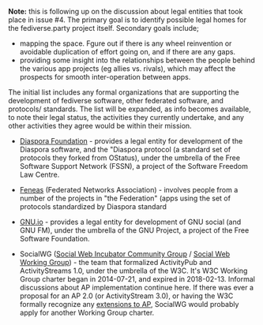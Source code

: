 **Note:** this is following up on the discussion about legal entities that took place in issue #4. The primary goal is to identify possible legal homes for the fediverse.party project itself. Secondary goals include;
* mapping the space. Fgure out if there is any wheel reinvention or avoidable duplication of effort going on, and if there are any gaps. 
* providing some insight into the relationships between the people behind the various app projects (eg allies vs. rivals), which may affect the prospects for smooth inter-operation between apps.

The initial list includes any formal organizations that are supporting the development of fediverse software, other federated software, and protocols/ standards. The list will be expanded, as info becomes available, to note their legal status, the activities they currently undertake, and any other activities they agree would be within their mission.

* [Diaspora Foundation](https://diasporafoundation.org/) - provides a legal entity for development of the Diaspora software, and the "Diaspora protocol (a standard set of protocols they forked from OStatus), under the umbrella of the Free Software Support Network (FSSN), a project of the Software Freedom Law Centre.

* [Feneas](https://feneas.org/) (Federated Networks Association) - involves people from a number of the projects in "the Federation" (apps using the set of protocols standardized by Diaspora standard

* [GNU.io](https://gnu.io/) - provides a legal entity for development of GNU social (and GNU FM), under the umbrella of the GNU Project, a project of the Free Software Foundation.

* SocialWG ([Social Web Incubator Community Group](https://www.w3.org/wiki/SocialCG) / [Social Web Working Group](https://www.w3.org/wiki/Socialwg/)) - the team that formalized ActivityPub and ActivityStreams 1.0, under the umbrella of the W3C. It's W3C Working Group charter began in 2014-07-21, and expired in 2018-02-13. Informal discussions about AP implementation continue here. If there was ever a proposal for an AP 2.0 (or ActivityStream 3.0), or having the W3C formally recognize any [extensions to AP](https://cjslep.com/c/blog/an-activitypub-philosophy), SocialWG would probably apply for another Working Group charter.